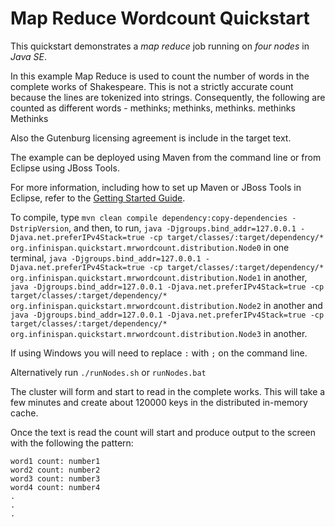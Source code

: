 Map Reduce Wordcount Quickstart
==========================

This quickstart demonstrates a *map reduce* job running on *four nodes* in *Java SE*.

In this example Map Reduce is used to count the number of words in the complete works of Shakespeare. This is not a strictly accurate count because the lines are tokenized into strings. Consequently, the following are counted as different words - 
  methinks;
  methinks,
  methinks.
  methinks
  Methinks

Also the Gutenburg licensing agreement is include in the target text.

The example can be deployed using Maven from the command line or from Eclipse using
JBoss Tools.

For more information, including how to set up Maven or JBoss Tools in Eclipse, 
refer to the [Getting Started Guide](https://docs.jboss.org/author/display/ISPN/Getting+Started+Guide+-+Clustered+Cache+in+Java+SE).

To compile, type `mvn clean compile dependency:copy-dependencies -DstripVersion`, 
and then, to run, `java -Djgroups.bind_addr=127.0.0.1 -Djava.net.preferIPv4Stack=true -cp target/classes/:target/dependency/* org.infinispan.quickstart.mrwordcount.distribution.Node0` in one terminal,
`java -Djgroups.bind_addr=127.0.0.1 -Djava.net.preferIPv4Stack=true -cp target/classes/:target/dependency/* org.infinispan.quickstart.mrwordcount.distribution.Node1` in another, 
`java -Djgroups.bind_addr=127.0.0.1 -Djava.net.preferIPv4Stack=true -cp target/classes/:target/dependency/* org.infinispan.quickstart.mrwordcount.distribution.Node2` in another and 
`java -Djgroups.bind_addr=127.0.0.1 -Djava.net.preferIPv4Stack=true -cp target/classes/:target/dependency/* org.infinispan.quickstart.mrwordcount.distribution.Node3` in another.

If using Windows you will need to replace `:` with `;` on the command line.

Alternatively run `./runNodes.sh` or `runNodes.bat`


The cluster will form and start to read in the complete works. This will take a few minutes and create about 120000 keys in the distributed in-memory cache. 

Once the text is read the count will start and produce output to the screen with the following the pattern:

    word1 count: number1
    word2 count: number2
    word3 count: number3
    word4 count: number4
    .
    .
    .

